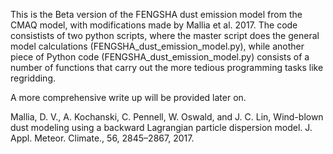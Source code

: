 This is the Beta version of the FENGSHA dust emission model from the CMAQ model, with modifications made
by Mallia et al. 2017. The code consistists of two python scripts, where the master script does the general
model calculations (FENGSHA_dust_emission_model.py), while another piece of Python code 
(FENGSHA_dust_emission_model.py) consists of a number of functions that carry out the more tedious 
programming tasks like regridding. 

A more comprehensive write up will be provided later on.




Mallia, D. V., A. Kochanski, C. Pennell, W. Oswald, and J. C. Lin, Wind-blown dust modeling using a 
backward Lagrangian particle dispersion model. J. Appl. Meteor. Climate., 56, 2845–2867, 2017.